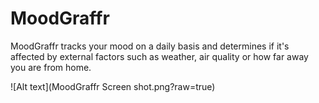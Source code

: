 # MoodGraffr

MoodGraffr tracks your mood on a daily basis and determines if it's affected by external factors such as weather, air quality or how far away you are from home.

![Alt text](MoodGraffr Screen shot.png?raw=true)
